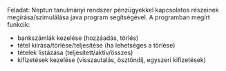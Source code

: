 Feladat:
Neptun tanulmányi rendszer pénzügyekkel kapcsolatos részeinek megírása/szimulálása
java program segítségével. A programban megírt funkcik:
- bankszámlák kezelése (hozzáadás, törlés)
- tétel kiírása/törlése/teljesítése (ha lehetséges a törlése)
- tételek listázása (teljesített/aktív/összes)
- kifizetések kezelése (visszautalás, ösztöndíj, egyszeri kifizetések)

